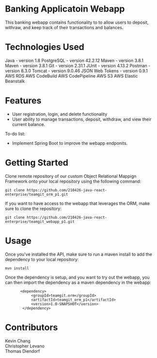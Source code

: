 # Banking Applicatoin Webapp
This banking webapp contains functionality to to allow users to deposit, withraw, and keep track of their transactions and balances.

# Technologies Used
Java - version 1.8
PostgreSQL - version 42.2.12
Maven - version 3.8.1
Maven - version 3.8.1
Git - version 2.31.1
JUnit - version 4.13.2
Postman - version 8.3.0
Tomcat - version 9.0.46
JSON Web Tokens - version 0.9.1
AWS RDS
AWS CodeBuild
AWS CodePipeline
AWS S3
AWS Elastic Beanstalk

# Features
- User registration, login, and delete functionality
- User ability to manage transactions, deposit, withdraw, and view their current balance.

To-do list:
- Implement Spring Boot to improve the webapp endponits.

# Getting Started
Clone remote repository of our custom Object Relational Mappign Framework onto your local repository using the following command:
```
git clone https://github.com/210426-java-react-enterprise/teamgit_orm_p1.git
```
If you want to have access to the webapp that leverages the ORM, make sure to clone the repository:
```
git clone https://github.com/210426-java-react-enterprise/teamgit_webapp_p1.git
```

# Usage
Once you've installed the API, make sure to run a maven install to add the dependency to your local repository:
```
mvn install
```
Once the dependency is setup, and you want to try out the webapp, you can then import the dependency as a maven dependency in the webapp:
```
       <dependency>
            <groupId>teamgit.orm</groupId>
            <artifactId>teamgit_orm_p1</artifactId>
            <version>1.0-SNAPSHOT</version>
        </dependency>
```


# Contributors
Kevin Chang  
Christopher Levano  
Thomas Diendorf
